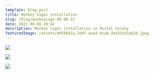 ```yaml
---
template: blog-post
title: Monkey Cages installation
slug: /blog/monkeycage-08-08-22
date: 2022-08-08 10:42
description: Monkey Cages installation in Postal Colony
featuredImage: /assets/dd58661a-3ddf-4aa4-9ca8-3e4215d3a620.jpeg
---
```

![](/assets/c1f412b2-f6e8-4e62-841d-1598f1997058.jpeg)

![](/assets/8588f9c3-76fd-4d7c-b042-8d2a0264ba78.jpeg)

![](/assets/b6fff410-5e93-4fc0-8526-4c83344e276c.jpeg)